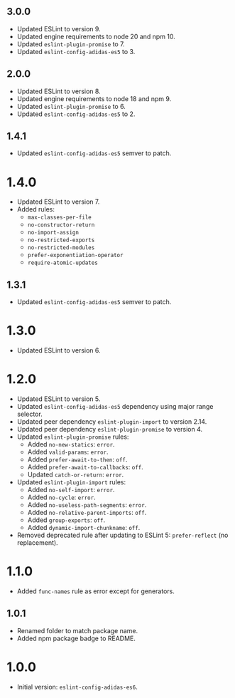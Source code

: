 ## 3.0.0

- Updated ESLint to version 9.
- Updated engine requirements to node 20 and npm 10.
- Updated `eslint-plugin-promise` to 7.
- Updated `eslint-config-adidas-es5` to 3.

## 2.0.0

- Updated ESLint to version 8.
- Updated engine requirements to node 18 and npm 9.
- Updated `eslint-plugin-promise` to 6.
- Updated `eslint-config-adidas-es5` to 2.

## 1.4.1

- Updated `eslint-config-adidas-es5` semver to patch.

# 1.4.0

- Updated ESLint to version 7.
- Added rules:
  - `max-classes-per-file`
  - `no-constructor-return`
  - `no-import-assign`
  - `no-restricted-exports`
  - `no-restricted-modules`
  - `prefer-exponentiation-operator`
  - `require-atomic-updates`

## 1.3.1

- Updated `eslint-config-adidas-es5` semver to patch.

# 1.3.0

- Updated ESLint to version 6.

# 1.2.0

- Updated ESLint to version 5.
- Updated `eslint-config-adidas-es5` dependency using major range selector.
- Updated peer dependency `eslint-plugin-import` to version 2.14.
- Updated peer dependency `eslint-plugin-promise` to version 4.
- Updated `eslint-plugin-promise` rules:
  - Added `no-new-statics`: `error`.
  - Added `valid-params`: `error`.
  - Added `prefer-await-to-then`: `off`.
  - Added `prefer-await-to-callbacks`: `off`.
  - Updated `catch-or-return`: `error`.
- Updated `eslint-plugin-import` rules:
  - Added `no-self-import`: `error`.
  - Added `no-cycle`: `error`.
  - Added `no-useless-path-segments`: `error`.
  - Added `no-relative-parent-imports`: `off`.
  - Added `group-exports`: `off`.
  - Added `dynamic-import-chunkname`: `off`.
- Removed deprecated rule after updating to ESLint 5: `prefer-reflect` (no replacement).

# 1.1.0

- Added `func-names` rule as error except for generators.

## 1.0.1

- Renamed folder to match package name.
- Added npm package badge to README.

# 1.0.0

- Initial version: `eslint-config-adidas-es6`.
